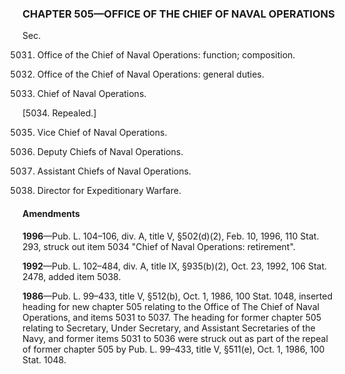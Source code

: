 ### **CHAPTER 505—OFFICE OF THE CHIEF OF NAVAL OPERATIONS** ###

Sec.

5031. Office of the Chief of Naval Operations: function; composition.

5032. Office of the Chief of Naval Operations: general duties.

5033. Chief of Naval Operations.

[5034. Repealed.]

5035. Vice Chief of Naval Operations.

5036. Deputy Chiefs of Naval Operations.

5037. Assistant Chiefs of Naval Operations.

5038. Director for Expeditionary Warfare.

#### Amendments ####

**1996**—Pub. L. 104–106, div. A, title V, §502(d)(2), Feb. 10, 1996, 110 Stat. 293, struck out item 5034 "Chief of Naval Operations: retirement".

**1992**—Pub. L. 102–484, div. A, title IX, §935(b)(2), Oct. 23, 1992, 106 Stat. 2478, added item 5038.

**1986**—Pub. L. 99–433, title V, §512(b), Oct. 1, 1986, 100 Stat. 1048, inserted heading for new chapter 505 relating to the Office of The Chief of Naval Operations, and items 5031 to 5037. The heading for former chapter 505 relating to Secretary, Under Secretary, and Assistant Secretaries of the Navy, and former items 5031 to 5036 were struck out as part of the repeal of former chapter 505 by Pub. L. 99–433, title V, §511(e), Oct. 1, 1986, 100 Stat. 1048.